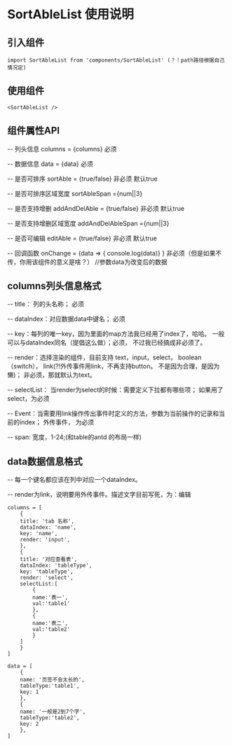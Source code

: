 # SortAbleList 使用说明

## 引入组件 
```
import SortAbleList from 'components/SortAbleList' (？！path路径根据自己情况定)
```

## 使用组件 
```
<SortAbleList />
```

## 组件属性API
-- 列头信息 columns = {columns} 必须

-- 数据信息 data = {data} 必须

-- 是否可排序 sortAble = {true/false} 非必须 默认true

-- 是否可排序区域宽度 sortAbleSpan  ={num||3}

-- 是否支持增删  addAndDelAble = {true/false} 非必须 默认true

-- 是否支持增删区域宽度 addAndDelAbleSpan  ={num||3}

-- 是否可编辑    editAble = {true/false} 非必须 默认true

-- 回调函数 onChange = {data => { console.log(data)} } 非必须（但是如果不传，你用该组件的意义是啥？） //参数data为改变后的数据 


## columns列头信息格式
-- title： 列的头名称； 必须

-- dataIndex：对应数据data中键名； 必须

-- key：每列的唯一key，因为里面的map方法我已经用了index了，哈哈。 一般可以与dataIndex同名（提倡这么做）；必须， 不过我已经搞成非必须了。

-- render：选择渲染的组件，目前支持 text，input，select， boolean（switch）， link(?!外传事件用link，不再支持button。 不是因为合理，是因为懒)；
   非必须，那就默认为text。

-- selectList： 当render为select的时候：需要定义下拉都有哪些项； 如果用了select，为必须

-- Event：当需要用link操作传出事件时定义的方法，参数为当前操作的记录和当前的index； 外传事件， 为必须

-- span: 宽度，1-24;(和table的antd 的布局一样)


## data数据信息格式

-- 每一个键名都应该在列中对应一个dataIndex。

-- render为link，说明要用外传事件。描述文字目前写死，为：编辑


```
columns = [
    { 
    title: 'tab 名称', 
    dataIndex: 'name', 
    key: 'name',
    render: 'input',
    },
    { 
    title: '对应查看表', 
    dataIndex: 'tableType', 
    key: 'tableType',
    render: 'select',
    selectList:[
        {
        name:'表一',
        val:'table1'
        },
        {
        name:'表二',
        val:'table2'
        }
    ]
    }
]

data = [
    { 
    name: '页签不会太长的',
    tableType:'table1', 
    key: 1
    },
    { 
    name: '一般是2到7个字',
    tableType:'table2', 
    key: 2
    },
]
```